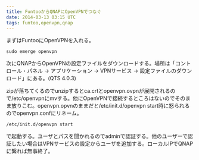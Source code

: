 ```yaml
---
title: FuntooからQNAPにOpenVPNでつなぐ
date: 2014-03-13 03:15 UTC
tags: funtoo,openvpn,qnap
---
```


まずはFuntooにOpenVPNを入れる。

    sudo emerge openvpn

次にQNAPからOpenVPNの設定ファイルをダウンロードする。場所は「コントロール・パネル -> アプリケーション -> VPNサービス -> 設定ファイルのダウンロード」にある。(QTS 4.0.3)

zipが落ちてくるのでunzipするとca.crtとopenvpn.ovpnが展開されるので/etc/openvpnにmvする。他にOpenVPNで接続するところはないのでそのまま放りこむ。openvpn.opvnのままだと/etc/init.d/openvpn start時に怒られるのでopenvpn.confにリネーム。

    /etc/init.d/openvpn start

で起動する。ユーザとパスを聞かれるのでadminで認証する。他のユーザーで認証したい場合はVPNサービスの設定からユーザを追加する。ローカルIPでQNAPに繋れば無事終了。
